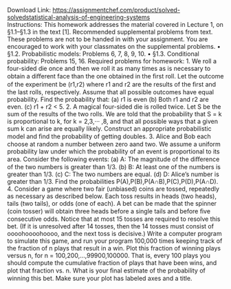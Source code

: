 Download Link: https://assignmentchef.com/product/solved-solvedstatistical-analysis-of-engineering-systems
<br>
Instructions: This homework addresses the material covered in Lecture 1, on §1.1–§1.3 in the text [1]. Recommended supplemental problems from text. These problems are not to be handed in with your assignment. You are encouraged to work with your classmates on the supplemental problems. • §1.2. Probabilistic models: Problems 6, 7, 8, 9, 10. • §1.3. Conditional probability: Problems 15, 16. Required problems for homework: 1. We roll a four-sided die once and then we roll it as many times as is necessary to obtain a diﬀerent face than the one obtained in the ﬁrst roll. Let the outcome of the experiment be (r1,r2) where r1 and r2 are the results of the ﬁrst and the last rolls, respectively. Assume that all possible outcomes have equal probability. Find the probability that: (a) r1 is even (b) Both r1 and r2 are even. (c) r1 + r2 &lt; 5. 2. A magical four-sided die is rolled twice. Let S be the sum of the results of the two rolls. We are told that the probability that S = k is proportional to k, for k = 2,3,··· ,8, and that all possible ways that a given sum k can arise are equally likely. Construct an appropriate probabilistic model and ﬁnd the probability of getting doubles. 3. Alice and Bob each choose at random a number between zero aand two. We assume a uniform probability law under which the probability of an event is proportional to its area. Consider the following events: (a) A: The magnitude of the diﬀerence of the two numbers is greater than 1/3. (b) B: At least one of the numbers is greater than 1/3. (c) C: The two numbers are equal. (d) D: Alice’s number is greater than 1/3. Find the probabilities P(A),P(B),P(A∩B),P(C),P(D),P(A∩D). 4. Consider a game where two fair (unbiased) coins are tossed, repeatedly as necessary as described below. Each toss results in heads (two heads), tails (two tails), or odds (one of each). A bet can be made that the spinner (coin tosser) will obtain three heads before a single tails and before ﬁve consecutive odds. Notice that at most 15 tosses are required to resolve this bet. (If it is unresolved after 14 tosses, then the 14 tosses must consist of oooohoooohoooo, and the next toss is decisive.) Write a computer program to simulate this game, and run your program 100,000 times keeping track of the fraction of n plays that result in a win. Plot this fraction of winning plays versus n, for n = 100,200,…,99900,100000. That is, every 100 plays you should compute the cumulative fraction of plays that have been wins, and plot that fraction vs. n. What is your ﬁnal estimate of the probability of winning this bet. Make sure your plot has labeled axes and a title.